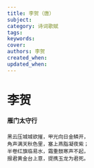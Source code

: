 ```yaml
---
title: 李贺（唐）
subject: 
category: 诗词歌赋
tags: 
keywords: 
cover: 
authors: 李贺
created_when: 
updated_when: 
---
```


# 李贺

#### 雁门太守行

```
黑云压城城欲摧，甲光向日金鳞开，
角声满天秋色里，塞上燕脂凝夜紫；
半卷红旗临易水，霜重鼓寒声不起，
报君黄金台上意，提携玉龙为君死。
```
